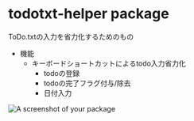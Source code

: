 # todotxt-helper package

ToDo.txtの入力を省力化するためのもの

* 機能
  * キーボードショートカットによるtodo入力省力化
    * todoの登録
    * todoの完了フラグ付与/除去
    * 日付入力

![A screenshot of your package](https://f.cloud.github.com/assets/69169/2290250/c35d867a-a017-11e3-86be-cd7c5bf3ff9b.gif)
